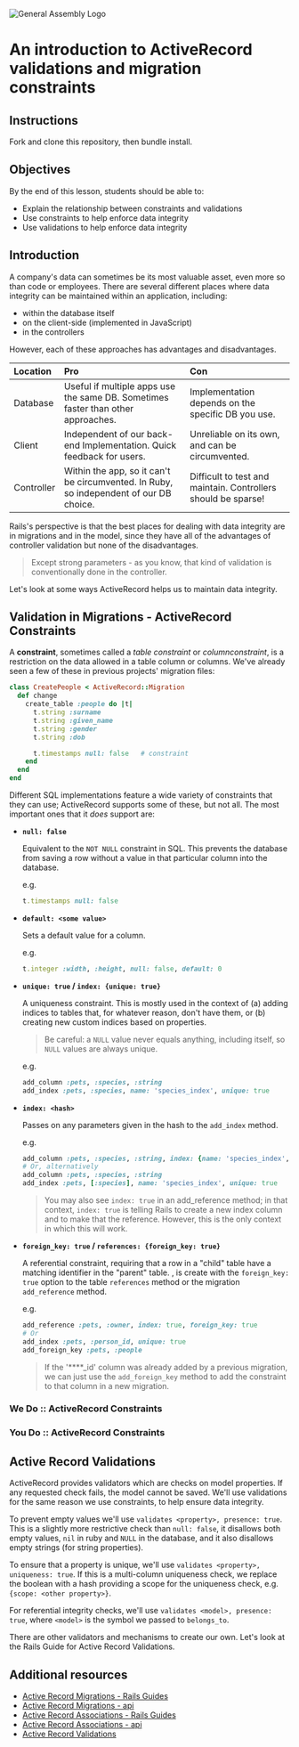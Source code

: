 ![General Assembly Logo](http://i.imgur.com/ke8USTq.png)

# An introduction to ActiveRecord validations and migration constraints

## Instructions

Fork and clone this repository, then bundle install.

## Objectives

By the end of this lesson, students should be able to:

- Explain the relationship between constraints and validations
- Use constraints to help enforce data integrity
- Use validations to help enforce data integrity

## Introduction

A company's data can sometimes be its most valuable asset, even more so than code or employees. There are several different places where data integrity can be maintained within an application, including:
* within the database itself
* on the client-side (implemented in JavaScript)
* in the controllers

However, each of these approaches has advantages and disadvantages.

| Location | Pro     | Con     |
| :------- | :------ | :------ |
| Database | Useful if multiple apps use the same DB. Sometimes faster than other approaches. | Implementation depends on the specific DB you use. |
| Client | Independent of our back-end Implementation. Quick feedback for users. | Unreliable on its own, and can be circumvented. |
| Controller | Within the app, so it can't be circumvented. In Ruby, so independent of our DB choice. | Difficult to test and maintain. Controllers should be sparse! |

Rails's perspective is that the best places for dealing with data integrity are in migrations and in the model, since they have all of the advantages of controller validation but none of the disadvantages.

> Except strong parameters - as you know, that kind of validation is conventionally done in the controller.

Let's look at some ways ActiveRecord helps us to maintain data integrity.

## Validation in Migrations - ActiveRecord Constraints

A **constraint**, sometimes called a _table constraint_ or _columnconstraint_, is a restriction on the data allowed in a table column or columns. We've already seen a few of these in previous projects' migration files:

```ruby
class CreatePeople < ActiveRecord::Migration
  def change
    create_table :people do |t|
      t.string :surname
      t.string :given_name
      t.string :gender
      t.string :dob

      t.timestamps null: false   # constraint
    end
  end
end

```

Different SQL implementations feature a wide variety of constraints that they can use; ActiveRecord supports some of these, but not all. The most important ones that it _does_ support are:

* **`null: false`**

  Equivalent to the `NOT NULL` constraint in SQL. This prevents the database from saving a row without a value in that particular column into the database.

  e.g.
  ```ruby
  t.timestamps null: false
  ```

* **`default: <some value>`**

  Sets a default value for a column.

  e.g.
  ```ruby
  t.integer :width, :height, null: false, default: 0
  ```

* **`unique: true` / `index: {unique: true}`**

  A uniqueness constraint. This is mostly used in the context of (a) adding indices to tables that, for whatever reason, don't have them, or (b) creating new custom indices based on properties.
  > Be careful: a `NULL` value never equals anything, including itself, so `NULL` values are always unique.
  <!-- This is sometimes desirable, but in most cases - pretty much any case where we're not adding an index - we'll also want the `null:false` option. -->

  e.g.
  ```ruby
  add_column :pets, :species, :string
  add_index :pets, :species, name: 'species_index', unique: true
  ```

* **`index: <hash>`**

  Passes on any parameters given in the hash to the `add_index` method.

  e.g.
  ```ruby
  add_column :pets, :species, :string, index: {name: 'species_index', unique: true}
  # Or, alternatively
  add_column :pets, :species, :string
  add_index :pets, [:species], name: 'species_index', unique: true
  ```

  > You may also see `index: true` in an add_reference method; in that context, `index: true` is telling Rails to create a new index column and to make that the reference. However, this is the only context in which this will work.

* **`foreign_key: true` / `references: {foreign_key: true}`**

  A referential constraint, requiring that a row in a "child" table have a matching identifier in the "parent" table. , is create with the
  `foreign_key: true` option to the table `references` method or the
  migration `add_reference` method.  

  <!-- >As with the uniqueness constraint, this doesn't prevent null values in the referring column, so we'll usually want to include the `null:false` option. -->

  e.g.
  ```ruby
  add_reference :pets, :owner, index: true, foreign_key: true
  # Or
  add_index :pets, :person_id, unique: true
  add_foreign_key :pets, :people
  ```

  >If the '****\_id' column was already added by a previous migration, we can just use the `add_foreign_key` method to add the constraint to that column in a new migration.

### We Do :: ActiveRecord Constraints

<!--  -->

### You Do :: ActiveRecord Constraints

<!--  -->

## Active Record Validations

ActiveRecord provides validators which are checks on model properties.
If any requested check fails, the model cannot be saved.  We'll use
validations for the same reason we use constraints, to help ensure data
integrity.

To prevent empty values we'll use `validates <property>, presence: true`.
This is a slightly more restrictive check than `null: false`, it
disallows both empty values, `nil` in ruby and `NULL` in the database,
and it also disallows empty strings (for string properties).

To ensure that a property is unique, we'll use `validates <property>,
uniqueness: true`.  If this is a multi-column uniqueness check, we
replace the boolean with a hash providing a scope for the uniqueness
check, e.g. `{scope: <other property>}`.

For referential integrity checks, we'll use `validates <model>,
presence: true`, where `<model>` is the symbol we passed to
`belongs_to`.

There are other validators and mechanisms to create our own.  Let's look
at the Rails Guide for Active Record Validations.

## Additional resources

- [Active Record Migrations - Rails Guides](http://guides.rubyonrails.org/active_record_migrations.html)
- [Active Record Migrations - api](http://api.rubyonrails.org/classes/ActiveRecord/Migration.html)
- [Active Record Associations - Rails Guides](http://guides.rubyonrails.org/association_basics.html)
- [Active Record Associations - api](http://api.rubyonrails.org/files/activerecord/lib/active_record/associations_rb.html)
- [Active Record Validations](http://guides.rubyonrails.org/active_record_validations.html)
